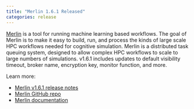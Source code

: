 ```yaml
---
title: "Merlin 1.6.1 Released"
categories: release
---
```


[Merlin](https://github.com/LLNL/merlin) is a tool for running machine learning based workflows. The goal of Merlin is to make it easy to build, run, and process the kinds of large scale HPC workflows needed for cognitive simulation. Merlin is a distributed task queuing system, designed to allow complex HPC workflows to scale to large numbers of simulations. v1.6.1 includes updates to default visibility timeout, broker name, encryption key, monitor function, and more.

Learn more:

- [Merlin v1.6.1 release notes](https://github.com/LLNL/merlin/releases/tag/1.6.1)
- [Merlin GitHub repo](https://github.com/LLNL/merlin)
- [Merlin documentation](https://merlin.readthedocs.io/en/latest/)
